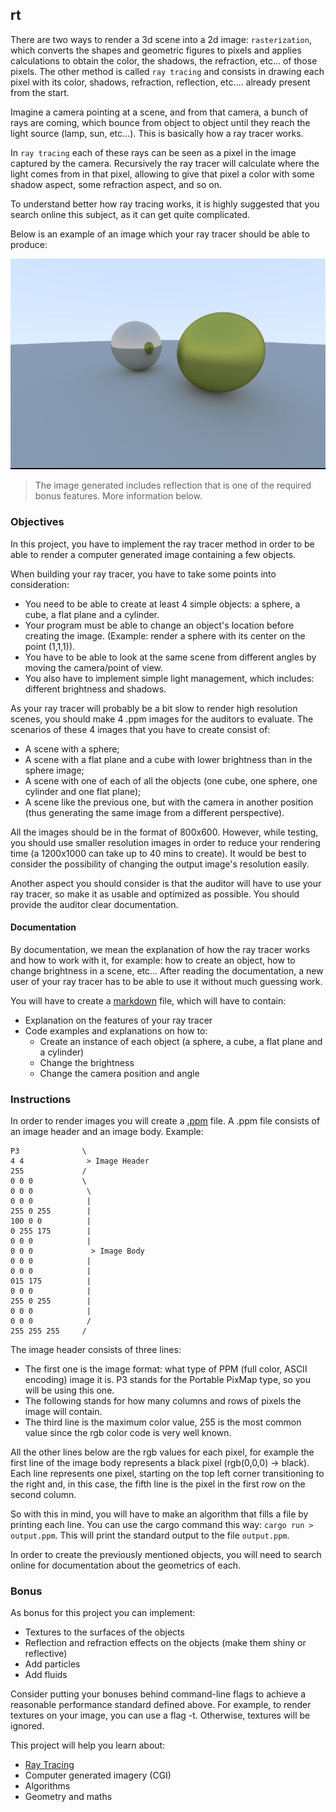 ## rt

There are two ways to render a 3d scene into a 2d image: `rasterization`, which converts the shapes and geometric figures to pixels and applies calculations to obtain the color, the shadows, the refraction, etc... of those pixels. The other method is called `ray tracing` and consists in drawing each pixel with its color, shadows, refraction, reflection, etc.... already present from the start.

Imagine a camera pointing at a scene, and from that camera, a bunch of rays are coming, which bounce from object to object until they reach the light source (lamp, sun, etc...). This is basically how a ray tracer works.

In `ray tracing` each of these rays can be seen as a pixel in the image captured by the camera. Recursively the ray tracer will calculate where the light comes from in that pixel, allowing to give that pixel a color with some shadow aspect, some refraction aspect, and so on.

To understand better how ray tracing works, it is highly suggested that you search online this subject, as it can get quite complicated.

Below is an example of an image which your ray tracer should be able to produce:

![image.png](raytrace.png)

> The image generated includes reflection that is one of the required bonus features. More information below.

### Objectives

In this project, you have to implement the ray tracer method in order to be able to render a computer generated image containing a few objects.

When building your ray tracer, you have to take some points into consideration:

- You need to be able to create at least 4 simple objects: a sphere, a cube, a flat plane and a cylinder.
- Your program must be able to change an object's location before creating the image. (Example: render a sphere with its center on the point (1,1,1)).
- You have to be able to look at the same scene from different angles by moving the camera/point of view.
- You also have to implement simple light management, which includes: different brightness and shadows.

As your ray tracer will probably be a bit slow to render high resolution scenes, you should make 4 .ppm images for the auditors to evaluate. The scenarios of these 4 images that you have to create consist of:

- A scene with a sphere;
- A scene with a flat plane and a cube with lower brightness than in the sphere image;
- A scene with one of each of all the objects (one cube, one sphere, one cylinder and one flat plane);
- A scene like the previous one, but with the camera in another position (thus generating the same image from a different perspective).

All the images should be in the format of 800x600. However, while testing, you should use smaller resolution images in order to reduce your rendering time (a 1200x1000 can take up to 40 mins to create). It would be best to consider the possibility of changing the output image's resolution easily.

Another aspect you should consider is that the auditor will have to use your ray tracer, so make it as usable and optimized as possible. You should provide the auditor clear documentation.

#### Documentation

By documentation, we mean the explanation of how the ray tracer works and how to work with it, for example: how to create an object, how to change brightness in a scene, etc... After reading the documentation, a new user of your ray tracer has to be able to use it without much guessing work.

You will have to create a [markdown](https://www.markdownguide.org/getting-started/) file, which will have to contain:

- Explanation on the features of your ray tracer
- Code examples and explanations on how to:
  - Create an instance of each object (a sphere, a cube, a flat plane and a cylinder)
  - Change the brightness
  - Change the camera position and angle

### Instructions

In order to render images you will create a [.ppm](https://www.cs.swarthmore.edu/~soni/cs35/f13/Labs/extras/01/ppm_info.html) file. A .ppm file consists of an image header and an image body. Example:

```
P3              \
4 4              > Image Header
255             /
0 0 0           \
0 0 0            \
0 0 0            |
255 0 255        |
100 0 0          |
0 255 175        |
0 0 0            |
0 0 0             > Image Body
0 0 0            |
0 0 0            |
015 175          |
0 0 0            |
255 0 255        |
0 0 0            |
0 0 0            /
255 255 255     /
```

The image header consists of three lines:

- The first one is the image format: what type of PPM (full color, ASCII encoding) image it is. P3 stands for the Portable PixMap type, so you will be using this one.
- The following stands for how many columns and rows of pixels the image will contain.
- The third line is the maximum color value, 255 is the most common value since the rgb color code is very well known.

All the other lines below are the rgb values for each pixel, for example the first line of the image body represents a black pixel (rgb(0,0,0) -> black). Each line represents one pixel, starting on the top left corner transitioning to the right and, in this case, the fifth line is the pixel in the first row on the second column.

So with this in mind, you will have to make an algorithm that fills a file by printing each line. You can use the cargo command this way: `cargo run > output.ppm`. This will print the standard output to the file `output.ppm`.

In order to create the previously mentioned objects, you will need to search online for documentation about the geometrics of each.

### Bonus

As bonus for this project you can implement:

- Textures to the surfaces of the objects
- Reflection and refraction effects on the objects (make them shiny or reflective)
- Add particles
- Add fluids

Consider putting your bonuses behind command-line flags to achieve a reasonable performance standard defined above. For example, to render textures on your image, you can use a flag -t. Otherwise, textures will be ignored.

This project will help you learn about:

- [Ray Tracing](<https://en.wikipedia.org/wiki/Ray_tracing_(graphics)>)
- Computer generated imagery (CGI)
- Algorithms
- Geometry and maths
